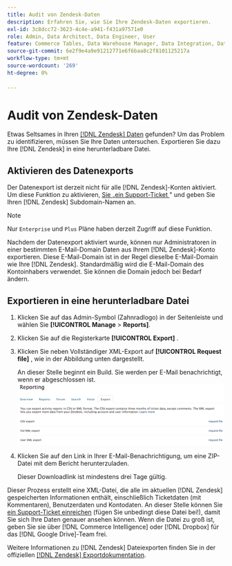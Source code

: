 ```yaml
---
title: Audit von Zendesk-Daten
description: Erfahren Sie, wie Sie Ihre Zendesk-Daten exportieren.
exl-id: 3c8dcc72-3623-4c4e-a941-f431a97571e0
role: Admin, Data Architect, Data Engineer, User
feature: Commerce Tables, Data Warehouse Manager, Data Integration, Data Import/Export
source-git-commit: 6e2f9e4a9e91212771e6f6baa8c2f8101125217a
workflow-type: tm+mt
source-wordcount: '269'
ht-degree: 0%

---
```


# Audit von Zendesk-Daten

Etwas Seltsames in Ihren [[!DNL Zendesk] Daten](../integrations/exp-zendesk-data.md) gefunden? Um das Problem zu identifizieren, müssen Sie Ihre Daten untersuchen. Exportieren Sie dazu Ihre [!DNL Zendesk] in eine herunterladbare Datei.

## Aktivieren des Datenexports

Der Datenexport ist derzeit nicht für alle [!DNL Zendesk]-Konten aktiviert. Um diese Funktion zu aktivieren, [&#x200B; Sie „ein Support-Ticket &#x200B;](https://experienceleague.adobe.com/docs/commerce-knowledge-base/kb/troubleshooting/miscellaneous/mbi-service-policies.html?lang=de)&quot; und geben Sie Ihren [!DNL Zendesk] Subdomain-Namen an.

>[!NOTE]
>
>Nur `Enterprise` und `Plus` Pläne haben derzeit Zugriff auf diese Funktion.

Nachdem der Datenexport aktiviert wurde, können nur Administratoren in einer bestimmten E-Mail-Domain Daten aus Ihrem [!DNL Zendesk]-Konto exportieren. Diese E-Mail-Domain ist in der Regel dieselbe E-Mail-Domain wie Ihre [!DNL Zendesk]. Standardmäßig wird die E-Mail-Domain des Kontoinhabers verwendet. Sie können die Domain jedoch bei Bedarf ändern.

## Exportieren in eine herunterladbare Datei

1. Klicken Sie auf das Admin-Symbol (Zahnradlogo) in der Seitenleiste und wählen Sie **[!UICONTROL Manage** > **Reports]**.
1. Klicken Sie auf die Registerkarte **[!UICONTROL Export]** .
1. Klicken Sie neben Vollständiger XML-Export auf **[!UICONTROL Request file]** , wie in der Abbildung unten dargestellt.

   An dieser Stelle beginnt ein Build. Sie werden per E-Mail benachrichtigt, wenn er abgeschlossen ist.
   ![reports_export_new.png](../../../assets/reports_export_new.png)

1. Klicken Sie auf den Link in Ihrer E-Mail-Benachrichtigung, um eine ZIP-Datei mit dem Bericht herunterzuladen.

   Dieser Downloadlink ist mindestens drei Tage gültig.

Dieser Prozess erstellt eine XML-Datei, die alle im aktuellen [!DNL Zendesk] gespeicherten Informationen enthält, einschließlich Ticketdaten (mit Kommentaren), Benutzerdaten und Kontodaten. An dieser Stelle können Sie [ein Support-Ticket einreichen](https://experienceleague.adobe.com/docs/commerce-knowledge-base/kb/troubleshooting/miscellaneous/mbi-service-policies.html?lang=de) (fügen Sie unbedingt diese Datei bei!), damit Sie sich Ihre Daten genauer ansehen können. Wenn die Datei zu groß ist, geben Sie sie über [!DNL Commerce Intelligence] oder [!DNL Dropbox] für das [!DNL Google Drive]-Team frei.

Weitere Informationen zu [!DNL Zendesk] Dateiexporten finden Sie in der offiziellen [[!DNL Zendesk] Exportdokumentation](https://support.zendesk.com/hc/en-us/articles/4408886165402-Exporting-data-to-a-JSON-CSV-or-XML-file).
